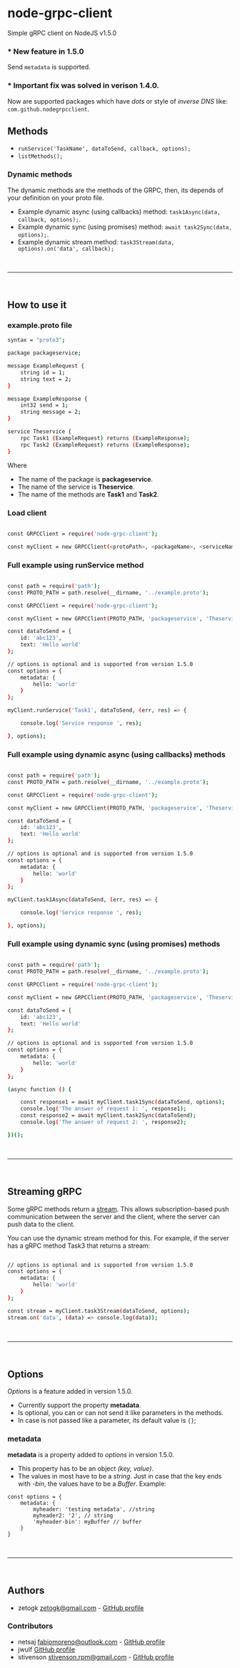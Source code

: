 # node-grpc-client
Simple gRPC client on NodeJS v1.5.0

### * New feature in 1.5.0
Send `metadata` is supported.

### * Important fix was solved in verison 1.4.0.
Now are supported packages which have *dots* or style of *inverse DNS* like: `com.github.nodegrpcclient`.

## Methods

* `runService('TaskName', dataToSend, callback, options);`
* `listMethods();`

### Dynamic methods

The dynamic methods are the methods of the GRPC, then, its depends of your definition on your proto file.

* Example dynamic async (using callbacks) method: `task1Async(data, callback, options);`.
* Example dynamic sync (using promises) method: `await task2Sync(data, options);`.
* Example dynamic stream method: `task3Stream(data, options).on('data', callback);`

&nbsp;

---
&nbsp;

## How to use it

### example.proto file

``` bash
syntax = "proto3";

package packageservice;

message ExampleRequest {
    string id = 1;
    string text = 2;
}

message ExampleResponse {
    int32 send = 1;
    string message = 2;
}

service Theservice {
    rpc Task1 (ExampleRequest) returns (ExampleResponse);
    rpc Task2 (ExampleRequest) returns (ExampleResponse);
}
```

Where

* The name of the package is **packageservice**.
* The name of the service is **Theservice**.
* The name of the methods are **Task1** and **Task2**.

### Load client
``` bash

const GRPCClient = require('node-grpc-client');

const myClient = new GRPCClient(<protoPath>, <packageName>, <serviceName>, <url>);

```

### Full example using runService method
``` bash

const path = require('path');
const PROTO_PATH = path.resolve(__dirname, '../example.proto');

const GRPCClient = require('node-grpc-client');

const myClient = new GRPCClient(PROTO_PATH, 'packageservice', 'Theservice', 'localhost:3000');

const dataToSend = {
    id: 'abc123',
    text: 'Hello world'
};

// options is optional and is supported from version 1.5.0
const options = {
    metadata: {
        hello: 'world'
    }
};

myClient.runService('Task1', dataToSend, (err, res) => {

    console.log('Service response ', res);

}, options);

```

### Full example using dynamic async (using callbacks) methods
``` bash

const path = require('path');
const PROTO_PATH = path.resolve(__dirname, '../example.proto');

const GRPCClient = require('node-grpc-client');

const myClient = new GRPCClient(PROTO_PATH, 'packageservice', 'Theservice', 'localhost:3000');

const dataToSend = {
    id: 'abc123',
    text: 'Hello world'
};

// options is optional and is supported from version 1.5.0
const options = {
    metadata: {
        hello: 'world'
    }
};

myClient.task1Async(dataToSend, (err, res) => {

    console.log('Service response ', res);

}, options);

```

### Full example using dynamic sync (using promises) methods
``` bash

const path = require('path');
const PROTO_PATH = path.resolve(__dirname, '../example.proto');

const GRPCClient = require('node-grpc-client');

const myClient = new GRPCClient(PROTO_PATH, 'packageservice', 'Theservice', 'localhost:3000');

const dataToSend = {
    id: 'abc123',
    text: 'Hello world'
};

// options is optional and is supported from version 1.5.0
const options = {
    metadata: {
        hello: 'world'
    }
};

(async function () {

    const response1 = await myClient.task1Sync(dataToSend, options);
    console.log('The answer of request 1: ', response1);
    const response2 = await myClient.task2Sync(dataToSend);
    console.log('The answer of request 2: ', response2);

})();

```
&nbsp;

---
&nbsp;

## Streaming gRPC

Some gRPC methods return a [stream](https://grpc.io/docs/tutorials/basic/node.html#streaming-rpcs). This allows subscription-based push communication between the server and the client, where the server can push data to the client.

You can use the dynamic stream method for this. For example, if the server has a gRPC method Task3 that returns a stream:

```bash

// options is optional and is supported from version 1.5.0
const options = {
    metadata: {
        hello: 'world'
    }
};

const stream = myClient.task3Stream(dataToSend, options);
stream.on('data', (data) => console.log(data));

```
&nbsp;

---
&nbsp;
## Options

*Options* is a feature added in version 1.5.0.

* Currently support the property **metadata**.
* Is optional, you can or can not send it like parameters in the methods.
* In case is not passed like a parameter, its default value is `{}`;

### metadata

**metadata** is a property added to *options* in version 1.5.0.

* This property has to be an object *(key, value)*.
* The values in most have to be a *string*. Just in case that the key ends with *-bin*, the values have to be a *Buffer*.
Example: 
```
const options = {
    metadata: {
        myheader: 'testing metadata', //string
        myheader2: '2', // string
        'myheader-bin': myBuffer // buffer
    }
}
```

&nbsp;

---
&nbsp;

## Authors
* zetogk <zetogk@gmail.com> - [GitHub profile](https://github.com/zetogk)

### Contributors
* netsaj <fabiomoreno@outlook.com> - [GitHub profile](https://github.com/netsaj)
* jwulf [GitHub profile](https://github.com/jwulf)
* stivenson <stivenson.rpm@gmail.com> - [GitHub profile](https://github.com/stivenson)